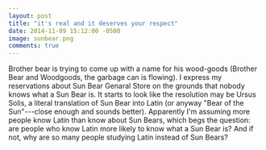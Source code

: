 ```yaml
---
layout: post
title: "it's real and it deserves your respect"
date: 2014-11-09 15:12:00 -0500
image: sunbear.png 
comments: true
---
```

Brother bear is trying to come up with a name for his wood-goods (Brother Bear and Woodgoods, the garbage can is flowing). I express my reservations about Sun Bear Genaral Store on the grounds that nobody knows what a Sun Bear is. It starts to look like the resolution may be Ursus Solis, a literal translation of Sun Bear into Latin (or anyway "Bear of the Sun"---close enough and sounds better). Apparently I'm assuming more people know Latin than know about Sun Bears, which begs the question: are people who know Latin more likely to know what a Sun Bear is? And if not, why are so many people studying Latin instead of Sun Bears?
